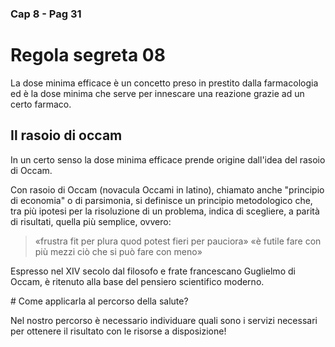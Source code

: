 ### Cap 8 - Pag 31

# Regola segreta 08

La dose minima efficace è un concetto preso in prestito dalla farmacologia ed è la dose minima che serve per innescare una reazione grazie ad un certo farmaco.


## Il rasoio di occam

In un certo senso la dose minima efficace prende origine dall'idea del rasoio di Occam. 

Con rasoio di Occam (novacula Occami in latino), chiamato anche "principio di economia" o di parsimonia, si definisce un principio metodologico che, tra più ipotesi per la risoluzione di un problema, indica di scegliere, a parità di risultati, quella più semplice, ovvero:

> «frustra fit per plura quod potest fieri per pauciora»
> «è futile fare con più mezzi ciò che si può fare con meno»

Espresso nel XIV secolo dal filosofo e frate francescano Guglielmo di Occam, è ritenuto alla base del pensiero scientifico moderno.

# Come applicarla al percorso della salute?

Nel nostro percorso è necessario individuare quali sono i servizi necessari per ottenere il risultato con le risorse a disposizione!

